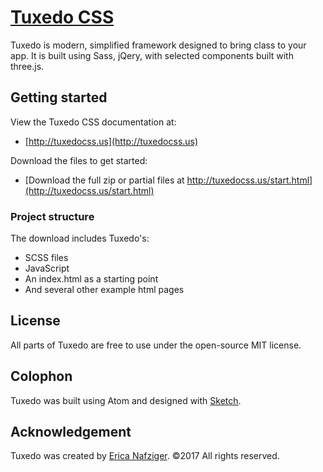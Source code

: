 # [Tuxedo CSS](https://github.com/ericanafziger/tuxedo-css)
Tuxedo is modern, simplified framework designed to bring class to your app. It is built using Sass, jQery, with selected components built with three.js.

## Getting started

View the Tuxedo CSS documentation at: 
- [http://tuxedocss.us](http://tuxedocss.us)

Download the files to get started:
- [Download the full zip or partial files at http://tuxedocss.us/start.html](http://tuxedocss.us/start.html)

### Project structure

The download includes Tuxedo's:
* SCSS files
* JavaScript
* An index.html as a starting point
* And several other example html pages

## License

All parts of Tuxedo are free to use under the open-source MIT license.


## Colophon

Tuxedo was built using Atom and designed with [Sketch](http://bohemiancoding.com/sketch).


## Acknowledgement

Tuxedo was created by [Erica Nafziger](https://github.com/ericanafziger). ©2017 All rights reserved.
